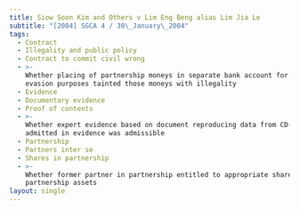 ```yaml
---
title: Siow Soon Kim and Others v Lim Eng Beng alias Lim Jia Le
subtitle: "[2004] SGCA 4 / 30\_January\_2004"
tags:
  - Contract
  - Illegality and public policy
  - Contract to commit civil wrong
  - >-
    Whether placing of partnership moneys in separate bank account for tax
    evasion purposes tainted those moneys with illegality
  - Evidence
  - Documentary evidence
  - Proof of contents
  - >-
    Whether expert evidence based on document reproducing data from CD-ROM not
    admitted in evidence was admissible
  - Partnership
  - Partners inter se
  - Shares in partnership
  - >-
    Whether former partner in partnership entitled to appropriate share in
    partnership assets
layout: single
---
```


